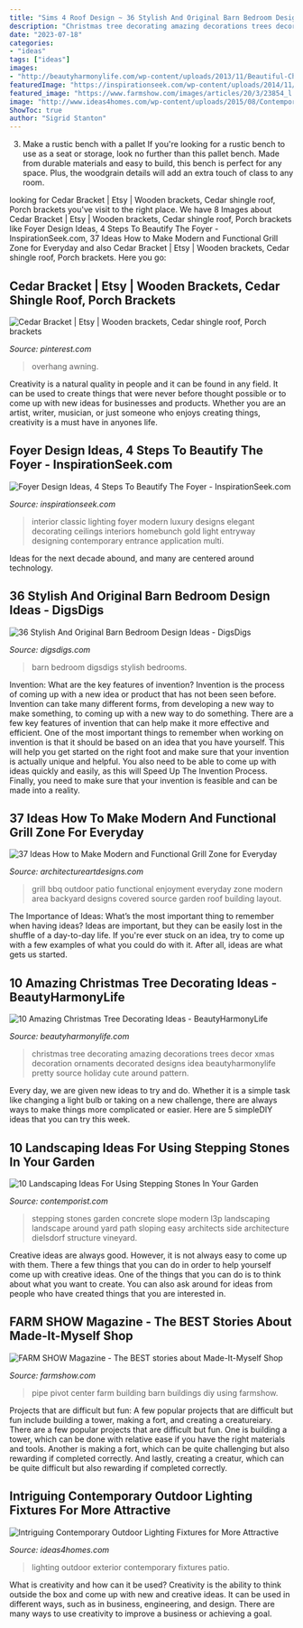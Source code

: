 ```yaml
---
title: "Sims 4 Roof Design ~ 36 Stylish And Original Barn Bedroom Design Ideas"
description: "Christmas tree decorating amazing decorations trees decor xmas decoration ornaments decorated designs idea beautyharmonylife pretty source holiday cute around pattern"
date: "2023-07-18"
categories:
- "ideas"
tags: ["ideas"]
images:
- "http://beautyharmonylife.com/wp-content/uploads/2013/11/Beautiful-Christmas-Trees-Decor-682x1024.jpg"
featuredImage: "https://inspirationseek.com/wp-content/uploads/2014/11/Luxury-Modern-Foyer-Design-Ideas.jpg"
featured_image: "https://www.farmshow.com/images/articles/20/3/23854_l.jpg"
image: "http://www.ideas4homes.com/wp-content/uploads/2015/08/Contemporary-Outdoor-Lighting-Fixtures-and-Dark-Wicker-Sofa-Chaise-in-Cozy-Patio-facing-Grass-Yard.jpg"
ShowToc: true
author: "Sigrid Stanton"
---
```



3. Make a rustic bench with a pallet
If you're looking for a rustic bench to use as a seat or storage, look no further than this pallet bench. Made from durable materials and easy to build, this bench is perfect for any space. Plus, the woodgrain details will add an extra touch of class to any room.

	

		
looking for Cedar Bracket | Etsy | Wooden brackets, Cedar shingle roof, Porch brackets you've visit to the right place. We have 8 Images about Cedar Bracket | Etsy | Wooden brackets, Cedar shingle roof, Porch brackets like Foyer Design Ideas, 4 Steps To Beautify The Foyer - InspirationSeek.com, 37 Ideas How to Make Modern and Functional Grill Zone for Everyday and also Cedar Bracket | Etsy | Wooden brackets, Cedar shingle roof, Porch brackets. Here you go:
		
    
## Cedar Bracket | Etsy | Wooden Brackets, Cedar Shingle Roof, Porch Brackets

<img loading=lazy src="https://i.pinimg.com/736x/92/22/62/922262ce24d0676dec17e20849c6e878.jpg" onerror="this.onerror=null;this.src='https://tse3.mm.bing.net/th?id=OIP.gQagZ1vJsdZ39q6w5aMx1QHaJ4&amp;pid=15.1';" alt="Cedar Bracket | Etsy | Wooden brackets, Cedar shingle roof, Porch brackets">

_Source: pinterest.com_

>overhang awning. 

	

Creativity is a natural quality in people and it can be found in any field. It can be used to create things that were never before thought possible or to come up with new ideas for businesses and products. Whether you are an artist, writer, musician, or just someone who enjoys creating things, creativity is a must have in anyones life.

    
## Foyer Design Ideas, 4 Steps To Beautify The Foyer - InspirationSeek.com

<img loading=lazy src="https://inspirationseek.com/wp-content/uploads/2014/11/Luxury-Modern-Foyer-Design-Ideas.jpg" onerror="this.onerror=null;this.src='https://tse1.mm.bing.net/th?id=OIP.fzP6M-Z8cyvDzo9PT8qsCgHaJ3&amp;pid=15.1';" alt="Foyer Design Ideas, 4 Steps To Beautify The Foyer - InspirationSeek.com">

_Source: inspirationseek.com_

>interior classic lighting foyer modern luxury designs elegant decorating ceilings interiors homebunch gold light entryway designing contemporary entrance application multi. 

	

Ideas for the next decade abound, and many are centered around technology.

    
## 36 Stylish And Original Barn Bedroom Design Ideas - DigsDigs

<img loading=lazy src="https://www.digsdigs.com/photos/stylish-and-original-barn-bedrooms-36.jpg" onerror="this.onerror=null;this.src='https://tse3.mm.bing.net/th?id=OIP.A1hNPCXPmlu-P8S-GEP4SQHaE7&amp;pid=15.1';" alt="36 Stylish And Original Barn Bedroom Design Ideas - DigsDigs">

_Source: digsdigs.com_

>barn bedroom digsdigs stylish bedrooms. 

	

Invention: What are the key features of invention?
Invention is the process of coming up with a new idea or product that has not been seen before. Invention can take many different forms, from developing a new way to make something, to coming up with a new way to do something. There are a few key features of invention that can help make it more effective and efficient. 
One of the most important things to remember when working on invention is that it should be based on an idea that you have yourself. This will help you get started on the right foot and make sure that your invention is actually unique and helpful. You also need to be able to come up with ideas quickly and easily, as this will Speed Up The Invention Process. Finally, you need to make sure that your invention is feasible and can be made into a reality.

    
## 37 Ideas How To Make Modern And Functional Grill Zone For Everyday

<img loading=lazy src="http://www.architectureartdesigns.com/wp-content/uploads/2013/06/donnawaxarchitect._com-630x417.jpg" onerror="this.onerror=null;this.src='https://tse3.mm.bing.net/th?id=OIP.1LV9L2-_lgn1neWw-ySkZwHaE5&amp;pid=15.1';" alt="37 Ideas How to Make Modern and Functional Grill Zone for Everyday">

_Source: architectureartdesigns.com_

>grill bbq outdoor patio functional enjoyment everyday zone modern area backyard designs covered source garden roof building layout. 

	

The Importance of Ideas: What’s the most important thing to remember when having ideas?
Ideas are important, but they can be easily lost in the shuffle of a day-to-day life. If you're ever stuck on an idea, try to come up with a few examples of what you could do with it. After all, ideas are what gets us started.

    
## 10 Amazing Christmas Tree Decorating Ideas - BeautyHarmonyLife

<img loading=lazy src="http://beautyharmonylife.com/wp-content/uploads/2013/11/Beautiful-Christmas-Trees-Decor-682x1024.jpg" onerror="this.onerror=null;this.src='https://tse3.mm.bing.net/th?id=OIP.MuvSkv6kU9gDAeGzs2q9LgHaLH&amp;pid=15.1';" alt="10 Amazing Christmas Tree Decorating Ideas - BeautyHarmonyLife">

_Source: beautyharmonylife.com_

>christmas tree decorating amazing decorations trees decor xmas decoration ornaments decorated designs idea beautyharmonylife pretty source holiday cute around pattern. 

	

Every day, we are given new ideas to try and do. Whether it is a simple task like changing a light bulb or taking on a new challenge, there are always ways to make things more complicated or easier. Here are 5 simpleDIY ideas that you can try this week.

    
## 10 Landscaping Ideas For Using Stepping Stones In Your Garden

<img loading=lazy src="https://www.contemporist.com/wp-content/uploads/2016/07/stepping-stones_290716_05-800x1196.jpg" onerror="this.onerror=null;this.src='https://tse1.mm.bing.net/th?id=OIP.iLTlfGADPUNpQgzWxnOKMgHaLE&amp;pid=15.1';" alt="10 Landscaping Ideas For Using Stepping Stones In Your Garden">

_Source: contemporist.com_

>stepping stones garden concrete slope modern l3p landscaping landscape around yard path sloping easy architects side architecture dielsdorf structure vineyard. 

	

Creative ideas are always good. However, it is not always easy to come up with them. There a few things that you can do in order to help yourself come up with creative ideas. One of the things that you can do is to think about what you want to create. You can also ask around for ideas from people who have created things that you are interested in.

    
## FARM SHOW Magazine - The BEST Stories About Made-It-Myself Shop

<img loading=lazy src="https://www.farmshow.com/images/articles/20/3/23854_l.jpg" onerror="this.onerror=null;this.src='https://tse1.mm.bing.net/th?id=OIP.EmFmehQFttDWd02m4UUbgAHaFT&amp;pid=15.1';" alt="FARM SHOW Magazine - The BEST stories about Made-It-Myself Shop">

_Source: farmshow.com_

>pipe pivot center farm building barn buildings diy using farmshow. 

	

Projects that are difficult but fun: A few popular projects that are difficult but fun include building a tower, making a fort, and creating a creatureiary.
There are a few popular projects that are difficult but fun. One is building a tower, which can be done with relative ease if you have the right materials and tools. Another is making a fort, which can be quite challenging but also rewarding if completed correctly. And lastly, creating a creatur, which can be quite difficult but also rewarding if completed correctly.

    
## Intriguing Contemporary Outdoor Lighting Fixtures For More Attractive

<img loading=lazy src="http://www.ideas4homes.com/wp-content/uploads/2015/08/Contemporary-Outdoor-Lighting-Fixtures-and-Dark-Wicker-Sofa-Chaise-in-Cozy-Patio-facing-Grass-Yard.jpg" onerror="this.onerror=null;this.src='https://tse4.mm.bing.net/th?id=OIP.yGHn3X1kc2Sdk-ZGJjHIrQHaFM&amp;pid=15.1';" alt="Intriguing Contemporary Outdoor Lighting Fixtures for More Attractive">

_Source: ideas4homes.com_

>lighting outdoor exterior contemporary fixtures patio. 

	

What is creativity and how can it be used?
Creativity is the ability to think outside the box and come up with new and creative ideas. It can be used in different ways, such as in business, engineering, and design. There are many ways to use creativity to improve a business or achieving a goal.

